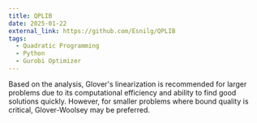 ```yaml
---
title: QPLIB
date: 2025-01-22
external_link: https://github.com/Esnilg/QPLIB
tags:
  - Quadratic Programming
  - Python
  - Gurobi Optimizer
---
```


Based on the analysis, Glover's linearization is recommended for larger problems due to its computational efficiency and ability to find good solutions quickly. However, for smaller problems where bound quality is critical, Glover-Woolsey may be preferred.

<!--more-->
